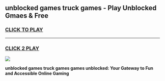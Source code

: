 
## unblocked games truck games - Play Unblocked Gmaes & Free
<h3>
<a href="https://news.freeplayer.one?title=unblocked_games_truck_games&ref=16F">CLICK TO PLAY</a></h3>
<hr>

<h3>
<a href="https://news.freeplayer.one?title=unblocked_games_truck_games&ref=16F">CLICK 2 PLAY</a>
  
</h3>

<a href="https://news.freeplayer.one?title=unblocked_games_truck_games&ref=16F/"><img src="https://clearcache.store/games.png"></a>


**unblocked games truck games games unblocked: Your Gateway to Fun and Accessible Online Gaming**
